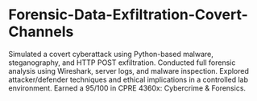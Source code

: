 # Forensic-Data-Exfiltration-Covert-Channels
Simulated a covert cyberattack using Python-based malware, steganography, and HTTP POST exfiltration.   Conducted full forensic analysis using Wireshark, server logs, and malware inspection.   Explored attacker/defender techniques and ethical implications in a controlled lab environment.   Earned a 95/100 in CPRE 4360x: Cybercrime &amp; Forensics.
